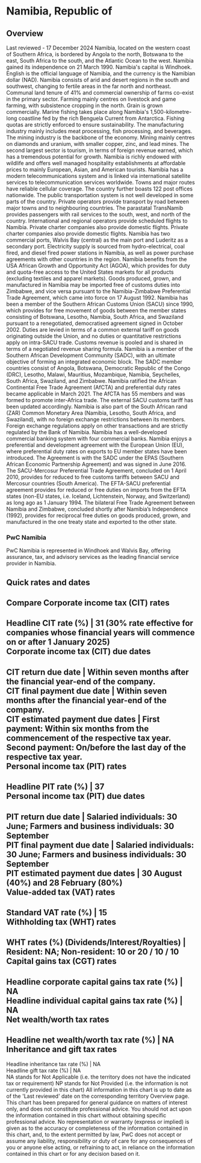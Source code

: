 # Namibia, Republic of
## Overview
Last reviewed - 17 December 2024
Namibia, located on the western coast of Southern Africa, is bordered by Angola to the north, Botswana to the east, South Africa to the south, and the Atlantic Ocean to the west. Namibia gained its independence on 21 March 1990. Namibia's capital is Windhoek. English is the official language of Namibia, and the currency is the Namibian dollar (NAD).
Namibia consists of arid and desert regions in the south and southwest, changing to fertile areas in the far north and northeast. Communal land tenure of 41% and commercial ownership of farms co-exist in the primary sector. Farming mainly centres on livestock and game farming, with subsistence cropping in the north. Grain is grown commercially. Marine fishing takes place along Namibia's 1,500-kilometre-long coastline fed by the rich Benguela Current from Antarctica. Fishing quotas are strictly enforced to ensure sustainability.
The manufacturing industry mainly includes meat processing, fish processing, and beverages. The mining industry is the backbone of the economy. Mining mainly centres on diamonds and uranium, with smaller copper, zinc, and lead mines. The second largest sector is tourism, in terms of foreign revenue earned, which has a tremendous potential for growth.
Namibia is richly endowed with wildlife and offers well managed hospitality establishments at affordable prices to mainly European, Asian, and American tourists. Namibia has a modern telecommunications system and is linked via international satellite services to telecommunication services worldwide. Towns and major routes have reliable cellular coverage. The country further boasts 122 post offices nationwide.
The public transportation system is not well developed in some parts of the country. Private operators provide transport by road between major towns and to neighbouring countries. The parastatal TransNamib provides passengers with rail services to the south, west, and north of the country. International and regional operators provide scheduled flights to Namibia. Private charter companies also provide domestic flights. Private charter companies also provide domestic flights.
Namibia has two commercial ports, Walvis Bay (central) as the main port and Luderitz as a secondary port.
Electricity supply is sourced from hydro-electrical, coal fired, and diesel fired power stations in Namibia, as well as power purchase agreements with other countries in the region.
Namibia benefits from the USA African Growth and Opportunity Act (AGOA), which provides for duty and quota-free access to the United States markets for all products (excluding textiles and apparel markets). Goods produced, grown, and manufactured in Namibia may be imported free of customs duties into Zimbabwe, and vice versa pursuant to the Namibia-Zimbabwe Preferential Trade Agreement, which came into force on 17 August 1992.
Namibia has been a member of the Southern African Customs Union (SACU) since 1990, which provides for free movement of goods between the member states consisting of Botswana, Lesotho, Namibia, South Africa, and Swaziland pursuant to a renegotiated, democratised agreement signed in October 2002. Duties are levied in terms of a common external tariff on goods originating outside the Union, and no duties or quantitative restrictions apply on intra-SACU trade. Customs revenue is pooled and is shared in terms of a negotiated revenue sharing formula.
Namibia is a member of the Southern African Development Community (SADC), with an ultimate objective of forming an integrated economic block. The SADC member countries consist of Angola, Botswana, Democratic Republic of the Congo (DRC), Lesotho, Malawi, Mauritius, Mozambique, Namibia, Seychelles, South Africa, Swaziland, and Zimbabwe.
Namibia ratified the African Continental Free Trade Agreement (AfCTA) and preferential duty rates became applicable in March 2021. The AfCTA has 55 members and was formed to promote inter-Africa trade. The external SACU customs tariff has been updated accordingly.
Namibia is also part of the South African rand (ZAR) Common Monetary Area (Namibia, Lesotho, South Africa, and Swaziland), with no foreign exchange restrictions between its members. Foreign exchange regulations apply on other transactions and are strictly regulated by the Bank of Namibia. Namibia has a well-developed commercial banking system with four commercial banks.
Namibia enjoys a preferential and development agreement with the European Union (EU), where preferential duty rates on exports to EU member states have been introduced. The Agreement is with the SADC under the EPAS (Southern African Economic Partnership Agreement) and was signed in June 2016.
The SACU-Mercosur Preferential Trade Agreement, concluded on 1 April 2010, provides for reduced to free customs tariffs between SACU and Mercosur countries (South America). 
The EFTA-SACU preferential agreement provides for reduced or free duties on imports from the EFTA states (non-EU states, i.e. Iceland, Lichtenstein, Norway, and Switzerland) as long ago as 1 January 1994. 
The bilateral Free Trade Agreement between Namibia and Zimbabwe, concluded shortly after Namibia’s Independence (1992), provides for reciprocal free duties on goods produced, grown, and manufactured in the one treaty state and exported to the other state.
### PwC Namibia
PwC Namibia is represented in Windhoek and Walvis Bay, offering assurance, tax, and advisory services as the leading financial service provider in Namibia.
## Quick rates and dates
Compare
Corporate income tax (CIT) rates   
---  
Headline CIT rate (%) |  31 (30% rate effective for companies whose financial years will commence on or after 1 January 2025)  
Corporate income tax (CIT) due dates   
---  
CIT return due date |  Within seven months after the financial year-end of the company.  
CIT final payment due date |  Within seven months after the financial year-end of the company.  
CIT estimated payment due dates |  First payment: Within six months from the commencement of the respective tax year. Second payment: On/before the last day of the respective tax year.  
Personal income tax (PIT) rates   
---  
Headline PIT rate (%) |  37  
Personal income tax (PIT) due dates   
---  
PIT return due date |  Salaried individuals: 30 June; Farmers and business individuals: 30 September  
PIT final payment due date |  Salaried individuals: 30 June; Farmers and business individuals: 30 September  
PIT estimated payment due dates |  30 August (40%) and 28 February (80%)  
Value-added tax (VAT) rates   
---  
Standard VAT rate (%) |  15  
Withholding tax (WHT) rates   
---  
WHT rates (%) (Dividends/Interest/Royalties) |  Resident: NA; Non-resident: 10 or 20 / 10 / 10  
Capital gains tax (CGT) rates   
---  
Headline corporate capital gains tax rate (%) |  NA  
Headline individual capital gains tax rate (%) |  NA  
Net wealth/worth tax rates   
---  
Headline net wealth/worth tax rate (%) |  NA  
Inheritance and gift tax rates   
---  
Headline inheritance tax rate (%) |  NA  
Headline gift tax rate (%) |  NA  
NA stands for Not Applicable (i.e. the territory does not have the indicated tax or requirement)
NP stands for Not Provided (i.e. the information is not currently provided in this chart) 
All information in this chart is up to date as of the 'Last reviewed' date on the corresponding territory Overview page. This chart has been prepared for general guidance on matters of interest only, and does not constitute professional advice. You should not act upon the information contained in this chart without obtaining specific professional advice. No representation or warranty (express or implied) is given as to the accuracy or completeness of the information contained in this chart, and, to the extent permitted by law, PwC does not accept or assume any liability, responsibility or duty of care for any consequences of you or anyone else acting, or refraining to act, in reliance on the information contained in this chart or for any decision based on it.
